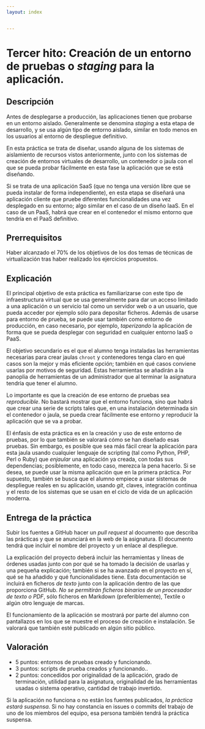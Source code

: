 ```yaml
---
layout: index


---
```

Tercer hito: Creación de un entorno de pruebas o *staging* para la aplicación.
=====================================

Descripción
-----------------

Antes de desplegarse a producción, las aplicaciones tienen que probarse en un entorno aislado. Generalmente se denomina *staging* a esta etapa de desarrollo, y se usa algún tipo de entorno aislado, similar en todo menos en los usuarios al entorno de despliegue definitivo.

En esta práctica se trata de diseñar, usando alguna de los sistemas de aislamiento de recursos vistos anteriormente, junto con los sistemas de creación de entornos virtuales de desarrollo, un contenedor o jaula con el que se pueda probar fácilmente en esta fase la aplicación que se está diseñando.

Si se trata de una aplicación SaaS (que no tenga una versión libre que se pueda instalar de forma independiente), en esta etapa se diseñará una aplicación cliente que pruebe diferentes funcionalidades una vez desplegado en su entorno; algo similar en el caso de un diseño IaaS. En el caso de un PaaS, habrá que crear en el contenedor el mismo entorno que tendría en el PaaS definitivo. 


Prerrequisitos
--------------------

Haber alcanzado el 70% de los objetivos de los dos temas de técnicas
de virtualización tras haber realizado los ejercicios propuestos. 

Explicación
----------------

El principal objetivo de esta práctica es familiarizarse con este tipo
de infraestructura virtual que se usa generalmente para dar un acceso
limitado a una aplicación o un servicio tal como un servidor web o a un usuario,
que pueda acceder por ejemplo sólo para depositar ficheros. Además de usarse para entorno de prueba, se puede usar también como entorno de producción, en caso necesario, por ejemplo, *taperizando* la aplicación de forma que se pueda desplegar con seguridad en cualquier entorno IaaS o PaaS.

El objetivo secundario es el que el alumno tenga instaladas las
herramientas necesarias para crear jaulas `chroot` y contenedores tenga claro en qué
casos son la mejor y más eficiente opción; también en qué casos
conviene usarlas por motivos de seguridad. Estas herramientas se
añadirán a la panoplia de herramientas de un administrador que al terminar
la asignatura tendría que tener el alumno.

Lo importante es que la creación de ese entorno de pruebas sea
*reproducible*. No bastará mostrar que el entorno funciona, sino que
habrá que crear una serie de scripts tales que, en una instalación
determinada sin el contenedor o jaula, se pueda crear fácilmente ese
entorno *y* reproducir la aplicación que se va a probar.  

El énfasis de esta práctica es en la creación y uso de este entorno de pruebas, por lo que también se valorará cómo se han diseñado esas pruebas. Sin
embargo, es posible que sea más fácil crear la aplicación para esta
jaula usando cualquier lenguaje de scripting (tal como Python, PHP,
Perl o Ruby) que *enjaular* una aplicación ya creada, con todas sus
dependencias; posiblemente, en todo caso, merezca la pena hacerlo. Si
se desea, se puede usar la misma aplicación que en la primera
práctica. Por supuesto, también se busca que el alumno empiece a usar
sistemas de despliegue reales en su aplicación, usando *git*, claves,
integración continua y el resto de los sistemas que se usan en el
ciclo de vida de un aplicación moderna.  

Entrega de la práctica
--------------------------------

Subir los fuentes a GitHub hacer un *pull request* al documento que
describa las prácticas y que se anunciará en la web de la
asignatura. El documento tendrá que incluir el nombre del proyecto y
un enlace al despliegue. 

La explicación del proyecto deberá incluir las herramientas y líneas
de órdenes usadas junto con por qué se ha tomado la decisión de usarlas y una pequeña explicación; también si se ha avanzado en el proyecto en sí, qué se ha añadido y qué funcionalidades tiene. Esta documentación se incluirá
en ficheros *de texto* junto con la aplicación 
dentro de las que proporciona GitHub. *No se permitirán ficheros
binarios de un procesador de texto o PDF*, sólo ficheros en Markdown (preferiblemente), 
Textile o algún otro lenguaje de marcas. 

El funcionamiento de la aplicación se mostrará por parte del alumno
con pantallazos en los que se muestre el proceso de creación e
instalación. Se valorará que también esté publicado en algún sitio público. 

Valoración
--------------

* 5 puntos: entornos de pruebas creado y funcionando.
* 3 puntos: scripts de prueba creados y funcionando..
* 2 puntos: concedidos por originalidad de la aplicación, grado de
  terminación, utilidad para la asignatura, originalidad de las
  herramientas usadas o sistema operativo, cantidad de trabajo invertido. 
  
Si la aplicación no funciona o no están los fuentes publicados, *la
  práctica estará suspensa*. Si no hay constancia en issues o commits
  del trabajo de uno de los miembros del equipo, esa persona también
  tendrá la práctica suspensa.
